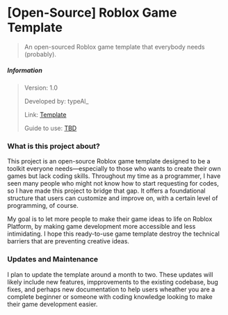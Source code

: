 # [Open-Source] Roblox Game Template
> An open-sourced Roblox game template that everybody needs (probably).

##### Information
> Version: 1.0
> 
> Developed by: typeAl_
> 
> Link: [Template](https://www.roblox.com/games/16549508083/Game-Template#!/about)
>
> Guide to use: [TBD](about:blank)

### What is this project about?
  This project is an open-source Roblox game template designed to be a toolkit everyone needs—especially to those who wants to create their own games but lack coding skills. Throughout my time as a programmer, I have seen many people who might not know how to start requesting for codes, so I have made this project to bridge that gap. It offers a foundational structure that users can customize and improve on, with a certain level of programming, of course.

  My goal is to let more people to make their game ideas to life on Roblox Platform, by making game development more accessible and less intimidating. I hope this ready-to-use game template destroy the technical barriers that are preventing creative ideas.

### Updates and Maintenance
  I plan to update the template around a month to two. These updates will likely include new features, impprovements to the existing codebase, bug fixes, and perhaps new documentation to help users wheather you are a complete beginner or someone with coding knowledge looking to make their game development easier.
